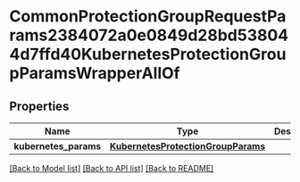 # CommonProtectionGroupRequestParams2384072a0e0849d28bd538044d7ffd40KubernetesProtectionGroupParamsWrapperAllOf


## Properties
Name | Type | Description | Notes
------------ | ------------- | ------------- | -------------
**kubernetes_params** | [**KubernetesProtectionGroupParams**](KubernetesProtectionGroupParams.md) |  | [optional] 

[[Back to Model list]](../README.md#documentation-for-models) [[Back to API list]](../README.md#documentation-for-api-endpoints) [[Back to README]](../README.md)


